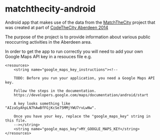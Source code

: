 matchthecity-android
====================

Android app that makes use of the data from the [MatchTheCity](https://github.com/CodeTheCity/matchthecity) project that was created at part of [CodeTheCity Aberdeen 2014](http://codethecity.org)

The purpose of the project is to provide information about various public reoccurring activities in the Aberdeen area.

In order to get the app to run correctly you will need to add your own Google Maps API key in a resouces file e.g.

    <resources>
        <string name="google_maps_key_instructions"><!--

        TODO: Before you run your application, you need a Google Maps API key.

        Follow the steps in the documentation.
        https://developers.google.com/maps/documentation/android/start

        A key looks something like "AIzaSyAhpLN7hAwBfFGjKcSe75MMjYWU7rvLwNw".

        Once you have your key, replace the "google_maps_key" string in this file.
        --></string>
        <string name="google_maps_key">MY_GOOGLE_MAPS_KEY</string>
    </resources>
